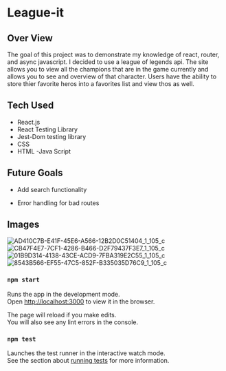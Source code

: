 # League-it

## Over View

The goal of this project was to demonstrate my knowledge of react, router, and async javascript. I decided to use a league of legends api. The site allows you to view all the champions that are in the game currently and allows you to see and overview of that character. Users have the ability to store thier favorite heros into a favorites list and view thos as well.

## Tech Used

- React.js
- React Testing Library
- Jest-Dom testing library
- CSS
- HTML
-Java Script

## Future Goals

- Add search functionality

- Error handling for bad routes

## Images 

![AD410C7B-E41F-45E6-A566-12B2D0C51404_1_105_c](https://user-images.githubusercontent.com/49410633/84207207-0b3ea200-aa6e-11ea-9eab-50468cc94977.jpeg)
![CB47F4E7-7CF1-4286-B466-D2F79437F3E7_1_105_c](https://user-images.githubusercontent.com/49410633/84207211-0e399280-aa6e-11ea-8fdd-f0565f0658fc.jpeg)
![01B9D314-4138-43CE-ACD9-7FBA319E2C55_1_105_c](https://user-images.githubusercontent.com/49410633/84207214-0f6abf80-aa6e-11ea-8955-b37b7e66f69b.jpeg)
![8543B566-EF55-47C5-852F-B335035D76C9_1_105_c](https://user-images.githubusercontent.com/49410633/84207219-11cd1980-aa6e-11ea-9443-6bac86e9987f.jpeg)

### `npm start`

Runs the app in the development mode.<br />
Open [http://localhost:3000](http://localhost:3000) to view it in the browser.

The page will reload if you make edits.<br />
You will also see any lint errors in the console.

### `npm test`

Launches the test runner in the interactive watch mode.<br />
See the section about [running tests](https://facebook.github.io/create-react-app/docs/running-tests) for more information.

